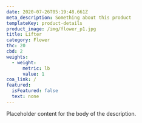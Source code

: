 ```yaml
---
date: 2020-07-26T05:19:48.661Z
meta_description: Something about this product
templateKey: product-details
product_image: /img/flower_p1.jpg
title: Lifter
category: Flower
thc: 20
cbd: 2
weights:
  - weight:
      metric: lb
      value: 1
coa_link: /
featured:
  isFeatured: false
  text: none
---
```

Placeholder content for the body of the description.
